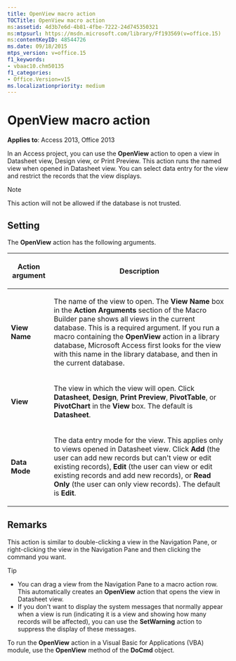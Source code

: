 ```yaml
---
title: OpenView macro action
TOCTitle: OpenView macro action
ms:assetid: 4d3b7e6d-4b81-4fbe-7222-24d745350321
ms:mtpsurl: https://msdn.microsoft.com/library/Ff193569(v=office.15)
ms:contentKeyID: 48544726
ms.date: 09/18/2015
mtps_version: v=office.15
f1_keywords:
- vbaac10.chm50135
f1_categories:
- Office.Version=v15
ms.localizationpriority: medium
---
```


# OpenView macro action

**Applies to**: Access 2013, Office 2013

In an Access project, you can use the **OpenView** action to open a view in Datasheet view, Design view, or Print Preview. This action runs the named view when opened in Datasheet view. You can select data entry for the view and restrict the records that the view displays.

> [!NOTE]
> This action will not be allowed if the database is not trusted. 

## Setting

The **OpenView** action has the following arguments.

<table>
<colgroup>
<col />
<col />
</colgroup>
<thead>
<tr class="header">
<th><p>Action argument</p></th>
<th><p>Description</p></th>
</tr>
</thead>
<tbody>
<tr class="odd">
<td><p><strong>View Name</strong></p></td>
<td><p>The name of the view to open. The <strong>View Name</strong> box in the <strong>Action Arguments</strong> section of the Macro Builder pane shows all views in the current database. This is a required argument. If you run a macro containing the <strong>OpenView</strong> action in a library database, Microsoft Access first looks for the view with this name in the library database, and then in the current database.</p></td>
</tr>
<tr class="even">
<td><p><strong>View</strong></p></td>
<td><p>The view in which the view will open. Click <strong>Datasheet</strong>, <strong>Design</strong>, <strong>Print Preview</strong>, <strong>PivotTable</strong>, or <strong>PivotChart</strong> in the <strong>View</strong> box. The default is <strong>Datasheet</strong>.</p></td>
</tr>
<tr class="odd">
<td><p><strong>Data Mode</strong></p></td>
<td><p>The data entry mode for the view. This applies only to views opened in Datasheet view. Click <strong>Add</strong> (the user can add new records but can't view or edit existing records), <strong>Edit</strong> (the user can view or edit existing records and add new records), or <strong>Read Only</strong> (the user can only view records). The default is <strong>Edit</strong>.</p></td>
</tr>
</tbody>
</table>


## Remarks

This action is similar to double-clicking a view in the Navigation Pane, or right-clicking the view in the Navigation Pane and then clicking the command you want.

> [!TIP]
> - You can drag a view from the Navigation Pane to a macro action row. This automatically creates an **OpenView** action that opens the view in Datasheet view.
> - If you don't want to display the system messages that normally appear when a view is run (indicating it is a view and showing how many records will be affected), you can use the **SetWarning** action to suppress the display of these messages.

To run the **OpenView** action in a Visual Basic for Applications (VBA) module, use the **OpenView** method of the **DoCmd** object.

